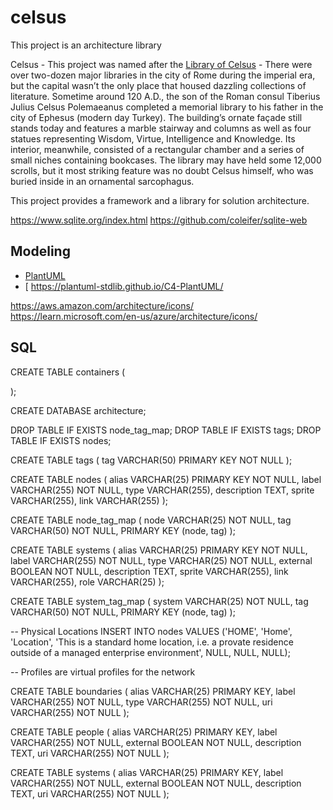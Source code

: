 # celsus

This project is an architecture library

Celsus - This project was named after the [Library of Celsus](https://www.history.com/news/8-impressive-ancient-libraries) - There were over two-dozen major libraries in the city of Rome during the imperial era, but the capital wasn’t the only place that housed dazzling collections of literature. Sometime around 120 A.D., the son of the Roman consul Tiberius Julius Celsus Polemaeanus completed a memorial library to his father in the city of Ephesus (modern day Turkey). The building’s ornate façade still stands today and features a marble stairway and columns as well as four statues representing Wisdom, Virtue, Intelligence and Knowledge. Its interior, meanwhile, consisted of a rectangular chamber and a series of small niches containing bookcases. The library may have held some 12,000 scrolls, but it most striking feature was no doubt Celsus himself, who was buried inside in an ornamental sarcophagus.

This project provides a framework and a library for solution architecture.


https://www.sqlite.org/index.html
https://github.com/coleifer/sqlite-web


## Modeling

- [PlantUML](https://plantuml.com)
- [
https://plantuml-stdlib.github.io/C4-PlantUML/

https://aws.amazon.com/architecture/icons/
https://learn.microsoft.com/en-us/azure/architecture/icons/

## SQL

CREATE TABLE containers (

);



CREATE DATABASE architecture;

DROP TABLE IF EXISTS node_tag_map;
DROP TABLE IF EXISTS tags;
DROP TABLE IF EXISTS nodes;

CREATE TABLE tags (
 tag VARCHAR(50) PRIMARY KEY NOT NULL
);

CREATE TABLE nodes (
 alias VARCHAR(25) PRIMARY KEY NOT NULL,
 label VARCHAR(255) NOT NULL,
 type VARCHAR(255),
 description TEXT,
 sprite VARCHAR(255),
 link VARCHAR(255)
);

CREATE TABLE node_tag_map (
 node VARCHAR(25) NOT NULL,
 tag VARCHAR(50) NOT NULL,
 PRIMARY KEY (node, tag)
);

CREATE TABLE systems (
 alias VARCHAR(25) PRIMARY KEY NOT NULL,
 label VARCHAR(255) NOT NULL,
 type VARCHAR(25) NOT NULL,
 external BOOLEAN NOT NULL,
 description TEXT,
 sprite VARCHAR(255),
 link VARCHAR(255),
 role VARCHAR(25)
);

CREATE TABLE system_tag_map (
 system VARCHAR(25) NOT NULL,
 tag VARCHAR(50) NOT NULL,
 PRIMARY KEY (node, tag)
);

-- Physical Locations
INSERT INTO nodes VALUES ('HOME', 'Home', 'Location', 'This is a standard home location, i.e. a provate residence outside of a managed enterprise environment', NULL, NULL, NULL);

-- Profiles are virtual profiles for the network


CREATE TABLE boundaries (
 alias VARCHAR(25) PRIMARY KEY,
 label VARCHAR(255) NOT NULL,
 type VARCHAR(255) NOT NULL,
 uri VARCHAR(255) NOT NULL
);

CREATE TABLE people (
 alias VARCHAR(25) PRIMARY KEY,
 label VARCHAR(255) NOT NULL,
 external BOOLEAN NOT NULL,
 description TEXT,
 uri VARCHAR(255) NOT NULL
);

CREATE TABLE systems (
 alias VARCHAR(25) PRIMARY KEY,
 label VARCHAR(255) NOT NULL,
 external BOOLEAN NOT NULL,
 description TEXT,
 uri VARCHAR(255) NOT NULL
);
